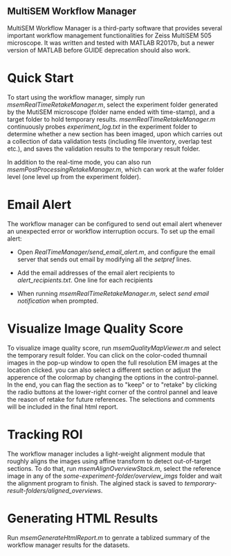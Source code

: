 MultiSEM Workflow Manager
-------------------------

MultiSEM Workflow Manager is a third-party software that provides several important workflow management functionalities for Zeiss MultiSEM 505 microscope. It was written and tested with MATLAB R2017b, but a newer version of MATLAB before GUIDE deprecation should also work.

# Quick Start

To start using the workflow manager, simply run *msemRealTimeRetakeManager.m*, select the experiment folder generated by the MutiSEM microscope (folder name ended with time-stamp), and a target folder to hold temporary results. *msemRealTimeRetakeManager.m* continuously probes *experiment_log.txt* in the experiment folder to determine whether a new section has been imaged, upon which carries out a collection of data validation tests (including file inventory, overlap test etc.), and saves the validation results to the temporary result folder.

In addition to the real-time mode, you can also run *msemPostProcessingRetakeManager.m*, which can work at the wafer folder level (one level up from the experiment folder).

# Email Alert

The workflow manager can be configured to send out email alert whenever an unexpected error or workflow interruption occurs. To set up the email alert:

- Open *RealTimeManager/send_email_alert.m*, and configure the email server that sends out email by modifying all the *setpref* lines.

- Add the email addresses of the email alert recipients to *alert_recipients.txt*. One line for each recipients

- When running *msemRealTimeRetakeManager.m*, select *send email notification* when prompted.

# Visualize Image Quality Score

To visualize image quality score, run *msemQualityMapViewer.m* and select the temporary result folder. You can click on the color-coded thumnail images in the pop-up window to open the full resolution EM images at the location clicked. you can also select a different section or adjust the apperence of the colormap by changing the options in the control-pannel. In the end, you can flag the section as to "keep" or to "retake" by clicking the radio buttons at the lower-right corner of the control pannel and leave the reason of retake for future references. The selections and comments will be included in the final html report.

# Tracking ROI

The workflow manager includes a light-weight alignment module that roughly aligns the images using affine transform to detect out-of-target sections. To do that, run *msemAlignOverviewStack.m*, select the reference image in any of the *some-experiment-folder/overview_imgs* folder and wait the alignment program to finish. The algined stack is saved to *temporary-result-folders/aligned_overviews*.

# Generating HTML Results

Run *msemGenerateHtmlReport.m* to genrate a tablized summary of the workflow manager results for the datasets.